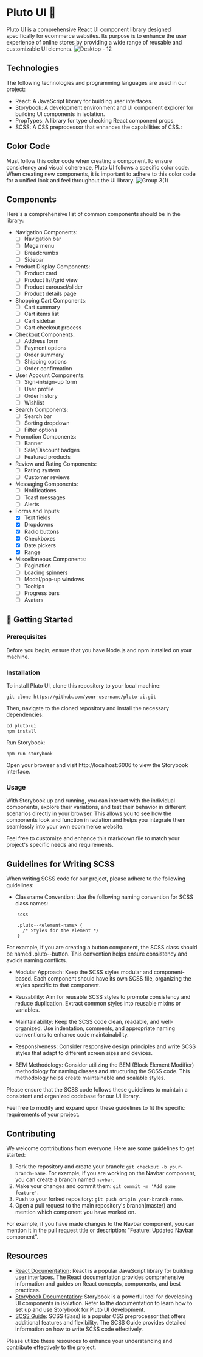 # Pluto UI :rocket:


Pluto UI is a comprehensive React UI component library designed specifically for ecommerce websites. Its purpose is to enhance the user experience of online stores by providing a wide range of reusable and customizable UI elements.
![Desktop - 12](https://github.com/purnima143/Pluto-UI/assets/57852378/82a27ad2-af5a-4d60-b29f-0617d0f440e3)

## Technologies

The following technologies and programming languages are used in our project:

   - React: A JavaScript library for building user interfaces.
   - Storybook: A development environment and UI component explorer for building UI components in isolation.
  -  PropTypes: A library for type checking React component props.
   - SCSS: A CSS preprocessor that enhances the capabilities of CSS.:

## Color Code 
Must follow this color code when creating a component.To ensure consistency and visual coherence, Pluto UI follows a specific color code. When creating new components, it is important to adhere to this color code for a unified look and feel throughout the UI library.
![Group 3(1)](https://github.com/purnima143/Pluto-UI/assets/57852378/7e0be7ea-7aaf-410c-a5e4-4eddd166b6e4)

## Components
Here's a comprehensive list of common components should be in the library:
 - Navigation Components:
   - [ ] Navigation bar
   - [ ] Mega menu
   - [ ] Breadcrumbs
   - [ ] Sidebar

- Product Display Components:
   - [ ] Product card
   - [ ] Product list/grid view
   - [ ] Product carousel/slider
   - [ ] Product details page

 - Shopping Cart Components:
   - [ ] Cart summary
   - [ ] Cart items list
   - [ ] Cart sidebar
   - [ ] Cart checkout process

 - Checkout Components:
   - [ ] Address form
   - [ ] Payment options
   - [ ] Order summary
   - [ ] Shipping options
   - [ ] Order confirmation

 - User Account Components:
   - [ ] Sign-in/sign-up form
   - [ ] User profile
   - [ ] Order history
   - [ ] Wishlist

 - Search Components:
   - [ ] Search bar
   - [ ] Sorting dropdown
   - [ ] Filter options

 - Promotion Components:
   - [ ] Banner
   - [ ] Sale/Discount badges
   - [ ] Featured products

 - Review and Rating Components:
   - [ ] Rating system
   - [ ] Customer reviews

 - Messaging Components:
   - [ ] Notifications
   - [ ] Toast messages
   - [ ] Alerts

 - Forms and Inputs:
   - [x] Text fields
   - [x] Dropdowns
   - [x] Radio buttons
   - [x] Checkboxes
   - [x] Date pickers
   - [x] Range

 - Miscellaneous Components:
   - [ ] Pagination
   - [ ] Loading spinners
   - [ ] Modal/pop-up windows
   - [ ] Tooltips
   - [ ] Progress bars
   - [ ] Avatars

## 🚀 Getting Started
### Prerequisites

Before you begin, ensure that you have Node.js and npm installed on your machine.
### Installation

To install Pluto UI, clone this repository to your local machine:
```
git clone https://github.com/your-username/pluto-ui.git
```

Then, navigate to the cloned repository and install the necessary dependencies:

```
cd pluto-ui
npm install
```
Run Storybook:
```
npm run storybook
```
Open your browser and visit http://localhost:6006 to view the Storybook interface.
### Usage
With Storybook up and running, you can interact with the individual components, explore their variations, and test their behavior in different scenarios directly in your browser. This allows you to see how the components look and function in isolation and helps you integrate them seamlessly into your own ecommerce website.

Feel free to customize and enhance this markdown file to match your project's specific needs and requirements.


## Guidelines for Writing SCSS

When writing SCSS code for our project, please adhere to the following guidelines:

* Classname Convention: Use the following naming convention for SCSS class names:
```
    scss

    .pluto--<element-name> {
      /* Styles for the element */
    }
```
   For example, if you are creating a button component, the SCSS class should be named .pluto--button. This convention helps ensure consistency and avoids naming conflicts.

  *  Modular Approach: Keep the SCSS styles modular and component-based. Each component should have its own SCSS file, organizing the styles specific to that component.

  *  Reusability: Aim for reusable SCSS styles to promote consistency and reduce duplication. Extract common styles into reusable mixins or variables.

  *  Maintainability: Keep the SCSS code clean, readable, and well-organized. Use indentation, comments, and appropriate naming conventions to enhance code maintainability.

  *  Responsiveness: Consider responsive design principles and write SCSS styles that adapt to different screen sizes and devices.

   * BEM Methodology: Consider utilizing the BEM (Block Element Modifier) methodology for naming classes and structuring the SCSS code. This methodology helps create maintainable and scalable styles.

Please ensure that the SCSS code follows these guidelines to maintain a consistent and organized codebase for our UI library.

Feel free to modify and expand upon these guidelines to fit the specific requirements of your project.
## Contributing

We welcome contributions from everyone. Here are some guidelines to get started:

1. Fork the repository and create your branch: `git checkout -b your-branch-name`. For example, if you are working on the Navbar component, you can create a branch named `navbar`.
2. Make your changes and commit them: `git commit -m 'Add some feature'`.
3. Push to your forked repository: `git push origin your-branch-name`.
4. Open a pull request to the main repository's branch(master) and mention which component you have worked on. 

For example, if you have made changes to the Navbar component, you can mention it in the pull request title or description: "Feature: Updated Navbar component".

## Resources

- [React Documentation](https://reactjs.org/docs): React is a popular JavaScript library for building user interfaces. The React documentation provides comprehensive information and guides on React concepts, components, and best practices.
- [Storybook Documentation](https://storybook.js.org/docs): Storybook is a powerful tool for developing UI components in isolation. Refer to the documentation to learn how to set up and use Storybook for Pluto UI development.
- [SCSS Guide](https://sass-lang.com/guide): SCSS (Sass) is a popular CSS preprocessor that offers additional features and flexibility. The SCSS Guide provides detailed information on how to write SCSS code effectively.

Please utilize these resources to enhance your understanding and contribute effectively to the project.
